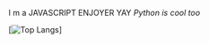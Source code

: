 I m a JAVASCRIPT ENJOYER YAY 
*Python is cool too*

[![Top Langs](https://github-readme-stats.vercel.app/api/top-langs/?username=MaitreGEEK)]
